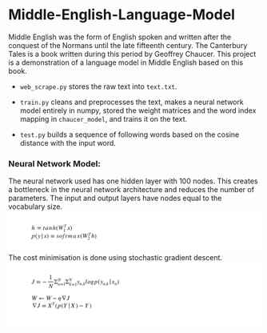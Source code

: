 # Middle-English-Language-Model
Middle English was the form of English spoken and written after the conquest of the Normans until the late fifteenth century. The Canterbury Tales is a book written during this period by Geoffrey Chaucer. This project is a demonstration of a language model in Middle English based on this book.

- `web_scrape.py` stores the raw text into `text.txt`.

- `train.py` cleans and preprocesses the text, makes a neural network model entirely in numpy, stored the weight matrices and the word index mapping in `chaucer_model`, and trains it on the text.

- `test.py` builds a sequence of following words based on the cosine distance with the input word.

### Neural Network Model:
The neural network used has one hidden layer with 100 nodes. This creates a bottleneck in the neural network architecture and reduces the number of parameters. The input and output layers have nodes equal to the vocabulary size.
<img src= 'nn_eq.png'>
The cost minimisation is done using stochastic gradient descent.
<img src = 'sgd.png'>
